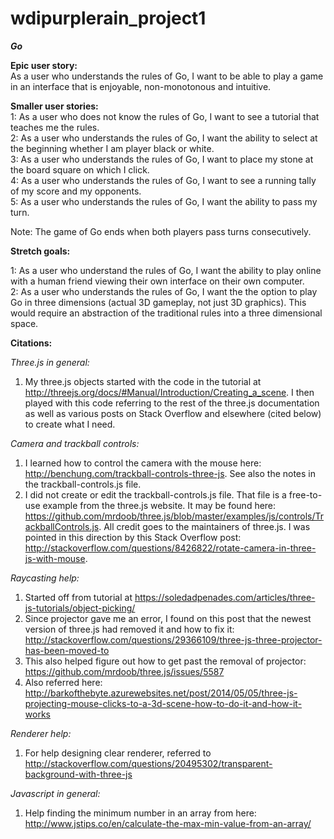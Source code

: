 # wdipurplerain_project1  

**_Go_**  

**Epic user story:**  
As a user who understands the rules of Go, I want to be able to play a game in an interface that is enjoyable, non-monotonous and intuitive.    

**Smaller user stories:**  
1: As a user who does not know the rules of Go, I want to see a tutorial that teaches me the rules.  
2: As a user who understands the rules of Go, I want the ability to select at the beginning whether I am player black or white.  
3: As a user who understands the rules of Go, I want to place my stone at the board square on which I click.  
4: As a user who understands the rules of Go, I want to see a running tally of my score and my opponents.  
5: As a user who understands the rules of Go, I want the ability to pass my turn.  

Note: The game of Go ends when both players pass turns consecutively.  

**Stretch goals:**    
  
1: As a user who understand the rules of Go, I want the ability to play online with a human friend viewing their own interface on their own computer.  
2: As a user who understands the rules of Go, I want the the option to play Go in three dimensions (actual 3D gameplay, not just 3D graphics). This would require an abstraction of the traditional rules into a three dimensional space.


**Citations:**  

*Three.js in general:*
1. My three.js objects started with the code in the tutorial at http://threejs.org/docs/#Manual/Introduction/Creating_a_scene. I then played with this code referring to the rest of the three.js documentation as well as various posts on Stack Overflow and elsewhere (cited below) to create what I need.  

*Camera and trackball controls:*  
1. I learned how to control the camera with the mouse here: http://benchung.com/trackball-controls-three-js. See also the notes in the trackball-controls.js file.  
2. I did not create or edit the trackball-controls.js file. That file is a free-to-use example from the three.js website. It may be found here: https://github.com/mrdoob/three.js/blob/master/examples/js/controls/TrackballControls.js. All credit goes to the maintainers of three.js. I was pointed in this direction by this Stack Overflow post: http://stackoverflow.com/questions/8426822/rotate-camera-in-three-js-with-mouse. 

*Raycasting help:*  
1. Started off from tutorial at https://soledadpenades.com/articles/three-js-tutorials/object-picking/  
2. Since projector gave me an error, I found on this post that the newest version of three.js had removed it and how to fix it: http://stackoverflow.com/questions/29366109/three-js-three-projector-has-been-moved-to  
3. This also helped figure out how to get past the removal of projector: https://github.com/mrdoob/three.js/issues/5587  
4. Also referred here: http://barkofthebyte.azurewebsites.net/post/2014/05/05/three-js-projecting-mouse-clicks-to-a-3d-scene-how-to-do-it-and-how-it-works  

*Renderer help:*  
1. For help designing clear renderer, referred to http://stackoverflow.com/questions/20495302/transparent-background-with-three-js  

*Javascript in general:*  
1. Help finding the minimum number in an array from here: http://www.jstips.co/en/calculate-the-max-min-value-from-an-array/
